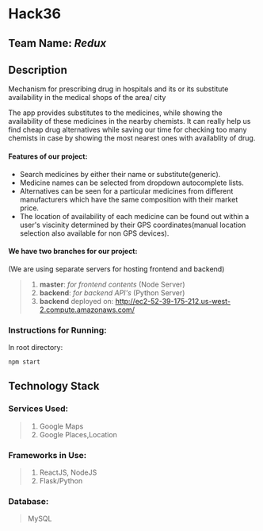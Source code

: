 # Hack36

## Team Name: _Redux_

## Description
Mechanism for prescribing drug in hospitals and its or its substitute availability in the medical shops of the area/ city

The app provides substitutes to the medicines, while showing the availability of these medicines in the nearby chemists.
It can really help us find cheap drug alternatives  while saving our time for checking too many chemists in case by showing the most nearest ones with availablity of drug.

#### Features of our project:
* Search medicines by either their name or substitute(generic).
* Medicine names can be selected from dropdown autocomplete lists.
* Alternatives can be seen for a particular medicines from different manufacturers which have the same composition with their market price.
* The location of availability of each medicine can be found out within a user's viscinity determined by their GPS coordinates(manual location selection also available for non GPS devices).

#### We have two branches for our project:
(We are using separate servers for hosting frontend and backend)
>1. **master**:  _for frontend contents_ (Node Server)
>2. **backend**:  _for backend API's_ (Python Server)
>3. **backend** deployed on: http://ec2-52-39-175-212.us-west-2.compute.amazonaws.com/

### Instructions for Running: 
In root directory:
```
npm start 
```

## Technology Stack

### Services Used:
>1. Google Maps
>2. Google Places,Location

### Frameworks in Use:
>1. ReactJS, NodeJS
>2. Flask/Python

### Database:

> MySQL
